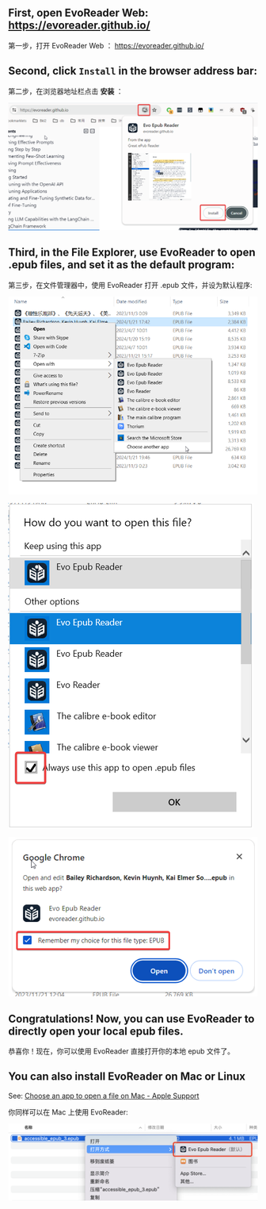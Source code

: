 ## First, open EvoReader Web: https://evoreader.github.io/
第一步，打开 EvoReader Web ： https://evoreader.github.io/

## Second, click `Install` in the browser address bar:
第二步，在浏览器地址栏点击 **安装** ：


![Install EvoReader](./images/install-guide/install-guide-0.png)


## Third, in the File Explorer, use EvoReader to open .epub files, and set it as the default program:
第三步，在文件管理器中，使用 EvoReader 打开 .epub 文件，并设为默认程序:

![open with EvoReader](./images/install-guide/install-guide-1.png)

![always use EvoReader to open .epub files](./images/install-guide/install-guide-2.png)

![remember choice for file type .epub](./images/install-guide/install-guide-3.png)


## Congratulations! Now, you can use EvoReader to directly open your local epub files.
恭喜你！现在，你可以使用 EvoReader 直接打开你的本地 epub 文件了。



## You can also install EvoReader on Mac or Linux
See: [Choose an app to open a file on Mac - Apple Support](https://support.apple.com/guide/mac-help/choose-an-app-to-open-a-file-on-mac-mh35597/mac)

你同样可以在 Mac 上使用 EvoReader:

![open .epub file on Mac](./images/install-guide/install-guide-4.png)
